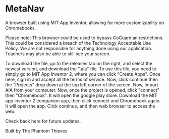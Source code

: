 # MetaNav
A browser built using MIT App Inventor, allowing for more customizability on Chromebooks.

Please note:  This browser could be used to bypass GoGuardian restrictions.  This could be considered a breach of the Technology Acceptable Use Policy.  We are not responsible for anything done using our application.  Teachers may also be able to still see your screen.

To download the file, go to the releases tab on the right, and select the newest version, and download the ".aia" file.  To use this file, you need to simply go to MIT App Inventor 2, where you can click "Create Apps".  Once here, sign in and accept all the terms of service.  Now, click continue then the "Projects" drop down at the top left corner of the screen.  Now, import AIA from your computer.  Now, once the project is opened, click "connect" then "Chromebook".  It will open the google play store.  Download the MIT app inventor 2 companion app, then click connect and Chromebook again.  It will open the app.  Click continue, and then web browser to access the web.

Check back here for future updates.

Built by The Phantom Thieves 

